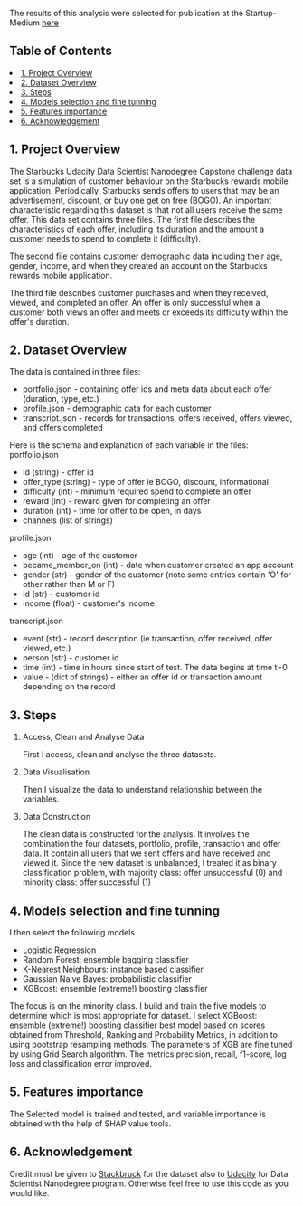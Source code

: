 The results of this analysis were selected for publication at the Startup-Medium [here](https://paul-dzitse.medium.com/)

## Table of Contents
<li><a href="#intro">1.	Project Overview
<li><a href="#dataoverview">2. Dataset Overview
<li><a href="#description">3. Steps
<li><a href="#results">4. Models selection and fine tunning 
<li><a href="#features">5. Features importance 
<li><a href="#acknowledge">6. Acknowledgement
  
<a id='intro'></a>
## 1. Project Overview

The Starbucks Udacity Data Scientist Nanodegree Capstone challenge data set is a simulation of customer behaviour on the Starbucks rewards mobile application. Periodically, Starbucks sends offers to users that may be an advertisement, discount, or buy one get on free (BOGO). An important characteristic regarding this dataset is that not all users receive the same offer.
This data set contains three files. The first file describes the characteristics of each offer, including its duration and the amount a customer needs to spend to complete it (difficulty). 
  
The second file contains customer demographic data including their age, gender, income, and when they created an account on the Starbucks rewards mobile application.
  
The third file describes customer purchases and when they received, viewed, and completed an offer. An offer is only successful when a customer both views an offer and meets or exceeds its difficulty within the offer's duration.
  
<a id="dataoverview"></a>
## 2. Dataset Overview 
  
  
The data is contained in three files:
-	portfolio.json - containing offer ids and meta data about each offer (duration, type, etc.)
-	profile.json - demographic data for each customer
-	transcript.json - records for transactions, offers received, offers viewed, and offers completed
  
Here is the schema and explanation of each variable in the files:
portfolio.json
-	id (string) - offer id
-	offer_type (string) - type of offer ie BOGO, discount, informational
-	difficulty (int) - minimum required spend to complete an offer
-	reward (int) - reward given for completing an offer
-	duration (int) - time for offer to be open, in days
-	channels (list of strings)
  
profile.json
-	age (int) - age of the customer
-	became_member_on (int) - date when customer created an app account
-	gender (str) - gender of the customer (note some entries contain 'O' for other rather than M or F)
-	id (str) - customer id
-	income (float) - customer's income
  
transcript.json
-	event (str) - record description (ie transaction, offer received, offer viewed, etc.)
-	person (str) - customer id
-	time (int) - time in hours since start of test. The data begins at time t=0
-	value - (dict of strings) - either an offer id or transaction amount depending on the record
  
<a id="description"></a>
## 3. Steps

1. Access, Clean and Analyse Data
  
   First I access, clean and analyse the three datasets.
  
2. Data Visualisation 
  
   Then I visualize the data to understand relationship between the variables.
  
3. Data Construction
  
   The clean data is constructed for the analysis. It involves the combination the four datasets, portfolio, profile, transaction and offer data. It contain all users that we sent offers and have received and viewed it. Since the new dataset is unbalanced, I treated it as binary classification problem, with majority class: offer unsuccessful (0) and minority class: offer successful (1)
  
<a id="results"></a>
## 4. Models selection and fine tunning 
  
  I then select the following models
  
-	Logistic Regression
-	Random Forest: ensemble bagging classifier
-	K-Nearest Neighbours: instance based classifier
-	Gaussian Naive Bayes: probabilistic classifier
-	XGBoost: ensemble (extreme!) boosting classifier
  
The focus is on the minority class. I build and train the five models to determine which is most appropriate for dataset. I select XGBoost: ensemble (extreme!) boosting classifier best model based on scores obtained from Threshold, Ranking and Probability Metrics, in addition to using bootstrap resampling methods. 
The parameters of XGB are fine tuned by using Grid Search algorithm. The metrics precision, recall, f1-score, log loss and classification error improved. 
  
<a id="features"></a>
## 5. Features importance 
The Selected model is trained and tested, and variable importance is obtained with the help of SHAP value tools. 
  
<a id="acknowledge"></a>
## 6. Acknowledgement
  
Credit must be given to [Stackbruck](https://www.starbucks.com/) for the dataset also to [Udacity](https://www.udacity.com/school-of-data-science) for Data Scientist Nanodegree program. Otherwise feel free to use this code as you would like.
